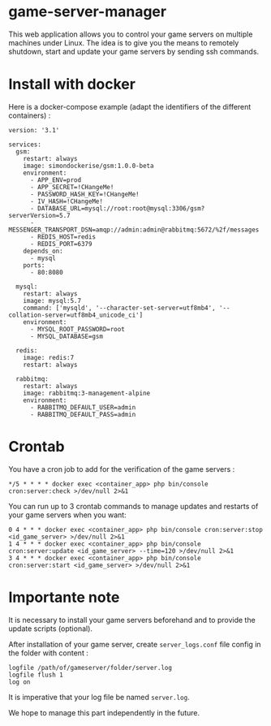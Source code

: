 # game-server-manager
This web application allows you to control your game servers on multiple machines under Linux. The idea is to give you the means to remotely shutdown, start and update your game servers by sending ssh commands.

# Install with docker
Here is a docker-compose example (adapt the identifiers of the different containers) :
```
version: '3.1'

services:
  gsm:
    restart: always
    image: simondockerise/gsm:1.0.0-beta
    environment:
      - APP_ENV=prod
      - APP_SECRET=!CHangeMe!
      - PASSWORD_HASH_KEY=!CHangeMe!
      - IV_HASH=!CHangeMe!
      - DATABASE_URL=mysql://root:root@mysql:3306/gsm?serverVersion=5.7
      - MESSENGER_TRANSPORT_DSN=amqp://admin:admin@rabbitmq:5672/%2f/messages
      - REDIS_HOST=redis
      - REDIS_PORT=6379
    depends_on:
      - mysql
    ports:
      - 80:8080

  mysql:
    restart: always
    image: mysql:5.7
    command: ['mysqld', '--character-set-server=utf8mb4', '--collation-server=utf8mb4_unicode_ci']
    environment:
      - MYSQL_ROOT_PASSWORD=root
      - MYSQL_DATABASE=gsm

  redis:
    image: redis:7
    restart: always

  rabbitmq:
    restart: always
    image: rabbitmq:3-management-alpine
    environment:
      - RABBITMQ_DEFAULT_USER=admin
      - RABBITMQ_DEFAULT_PASS=admin
```

# Crontab
You have a cron job to add for the verification of the game servers :
```
*/5 * * * * docker exec <container_app> php bin/console cron:server:check >/dev/null 2>&1
```

You can run up to 3 crontab commands to manage updates and restarts of your game servers when you want:
```
0 4 * * * docker exec <container_app> php bin/console cron:server:stop <id_game_server> >/dev/null 2>&1
1 4 * * * docker exec <container_app> php bin/console cron:server:update <id_game_server> --time=120 >/dev/null 2>&1
3 4 * * * docker exec <container_app> php bin/console cron:server:start <id_game_server> >/dev/null 2>&1
```

# Importante note
It is necessary to install your game servers beforehand and to provide the update scripts (optional).

After installation of your game server, create `server_logs.conf` file config in the folder with content :
```
logfile /path/of/gameserver/folder/server.log
logfile flush 1
log on
```
It is imperative that your log file be named `server.log`.

We hope to manage this part independently in the future.
